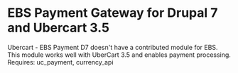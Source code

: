 EBS Payment Gateway for Drupal 7 and Ubercart 3.5
============

Ubercart - EBS Payment  D7 doesn't have a contributed module for EBS.  This module works well with UberCart 3.5 and enables payment processing.      Requires: uc_payment, currency_api
